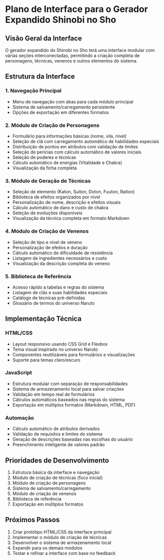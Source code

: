 # Plano de Interface para o Gerador Expandido Shinobi no Sho

## Visão Geral da Interface

O gerador expandido do Shinobi no Sho terá uma interface modular com várias seções interconectadas, permitindo a criação completa de personagens, técnicas, venenos e outros elementos do sistema.

## Estrutura da Interface

### 1. Navegação Principal
- Menu de navegação com abas para cada módulo principal
- Sistema de salvamento/carregamento persistente
- Opções de exportação em diferentes formatos

### 2. Módulo de Criação de Personagens
- Formulário para informações básicas (nome, vila, nível)
- Seleção de clã com carregamento automático de habilidades especiais
- Distribuição de pontos em atributos com validação de limites
- Seleção de perícias com cálculo automático de valores iniciais
- Seleção de poderes e técnicas
- Cálculo automático de energias (Vitalidade e Chakra)
- Visualização da ficha completa

### 3. Módulo de Geração de Técnicas
- Seleção de elemento (Katon, Suiton, Doton, Fuuton, Raiton)
- Biblioteca de efeitos organizados por nível
- Personalização de nome, descrição e efeitos visuais
- Cálculo automático de dano e custo de chakra
- Seleção de evoluções disponíveis
- Visualização da técnica completa em formato Markdown

### 4. Módulo de Criação de Venenos
- Seleção de tipo e nível de veneno
- Personalização de efeitos e duração
- Cálculo automático de dificuldade de resistência
- Listagem de ingredientes necessários e custo
- Visualização da descrição completa do veneno

### 5. Biblioteca de Referência
- Acesso rápido a tabelas e regras do sistema
- Listagem de clãs e suas habilidades especiais
- Catálogo de técnicas pré-definidas
- Glossário de termos do universo Naruto

## Implementação Técnica

### HTML/CSS
- Layout responsivo usando CSS Grid e Flexbox
- Tema visual inspirado no universo Naruto
- Componentes reutilizáveis para formulários e visualizações
- Suporte para temas claro/escuro

### JavaScript
- Estrutura modular com separação de responsabilidades
- Sistema de armazenamento local para salvar criações
- Validação em tempo real de formulários
- Cálculos automáticos baseados nas regras do sistema
- Exportação em múltiplos formatos (Markdown, HTML, PDF)

### Automação
- Cálculo automático de atributos derivados
- Validação de requisitos e limites do sistema
- Geração de descrições baseadas nas escolhas do usuário
- Preenchimento inteligente de valores padrão

## Prioridades de Desenvolvimento

1. Estrutura básica da interface e navegação
2. Módulo de criação de técnicas (foco inicial)
3. Módulo de criação de personagens
4. Sistema de salvamento/carregamento
5. Módulo de criação de venenos
6. Biblioteca de referência
7. Exportação em múltiplos formatos

## Próximos Passos

1. Criar protótipo HTML/CSS da interface principal
2. Implementar o módulo de criação de técnicas
3. Desenvolver o sistema de armazenamento local
4. Expandir para os demais módulos
5. Testar e refinar a interface com base no feedback
